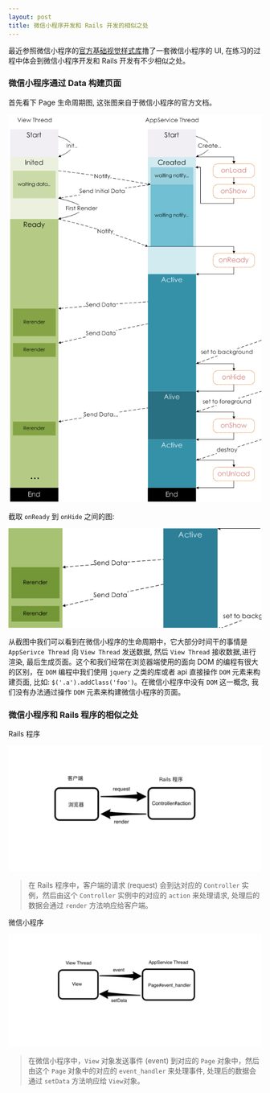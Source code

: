 ```yaml
---
layout: post
title: 微信小程序开发和 Rails 开发的相似之处
---
```


  最近参照微信小程序的[官方基础视觉样式库](https://github.com/weui/weui-design?t=20161107)撸了一套微信小程序的 UI, 在练习的过程中体会到微信小程序开发和 Rails 开发有不少相似之处。

### 微信小程序通过 Data 构建页面

首先看下 Page 生命周期图, 这张图来自于微信小程序的官方文档。


![page life](/images/mina-lifecycle.png)

截取 `onReady` 到 `onHide` 之间的图:

![render-send-data](/images/render-send-data.png)

从截图中我们可以看到在微信小程序的生命周期中，它大部分时间干的事情是 `AppSerivce Thread` 向 `View Thread` 发送数据, 然后 `View Thread` 接收数据,进行渲染, 最后生成页面。这个和我们经常在浏览器端使用的面向 DOM 的编程有很大的区别，在 `DOM` 编程中我们使用 `jquery` 之类的库或者 api 直接操作 `DOM` 元素来构建页面, 比如: `$('.a').addClass('foo')`。在微信小程序中没有 `DOM` 这一概念, 我们没有办法通过操作 `DOM` 元素来构建微信小程序的页面。

### 微信小程序和 Rails 程序的相似之处

Rails 程序

![client-rails.png](/images/client-rails.png)

> 在 Rails 程序中，客户端的请求 (request) 会到达对应的 `Controller` 实例，然后由这个 `Controller` 实例中的对应的 `action` 来处理请求,
> 处理后的数据会通过 `render` 方法响应给客户端。


微信小程序

![view-appservice.png](/images/view-appservice.png)

> 在微信小程序中，`View` 对象发送事件 (event) 到对应的 `Page` 对象中，然后由这个 `Page` 对象中的对应的 `event_handler` 来处理事件,
> 处理后的数据会通过 `setData` 方法响应给 `View`对象。






